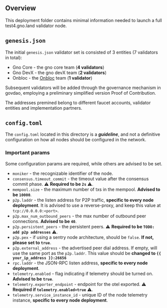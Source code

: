 ## Overview

This deployment folder contains minimal information needed to launch a full test4.gno.land validator node.

## `genesis.json`

The initial `genesis.json` validator set is consisted of 3 entities (7 validators in total):

- Gno Core - the gno core team (**4 validators**)
- Gno DevX - the gno devX team (**2 validators**)
- Onbloc - the [Onbloc](https://onbloc.xyz/) team (**1 validator**)

Subsequent validators will be added through the governance mechanism in govdao, employing a preliminary simplified
version Proof of Contribution.

The addresses premined belong to different faucet accounts, validator entities and implementation partners.

## `config.toml`

The `config.toml` located in this directory is a **_guideline_**, and not a definitive configuration on how
all nodes should be configured in the network.

### Important params

Some configuration params are required, while others are advised to be set.

- `moniker` - the recognizable identifier of the node.
- `consensus.timeout_commit` - the timeout value after the consensus commit phase. ⚠️ **Required to be `2s`** ⚠️.
- `mempool.size` - the maximum number of txs in the mempool. **Advised to be `10000`**.
- `p2p.laddr` - the listen address for P2P traffic, **specific to every node deployment**. It is advised to use a
  reverse-proxy, and keep this value at `tcp://0.0.0.0:<port>`.
- `p2p.max_num_outbound_peers` - the max number of outbound peer connections. **Advised to be `40`**.
- `p2p.persistent_peers` - the persistent peers. ⚠️ **Required to be `TODO: add p2p addresses`** ⚠️.
- `p2p.pex` - if using a sentry node architecture, should be `false`. **If not, please set to `true`**.
- `p2p.external_address` - the advertised peer dial address. If empty, will use the same port as the `p2p.laddr`. This
  value should be **changed to `{{ your_ip_address }}:26656`**
- `rpc.laddr` - the JSON-RPC listen address, **specific to every node deployment**.
- `telemetry.enabled` - flag indicating if telemetry should be turned on. **Advised to be `true`**.
- `telemetry.exporter_endpoint` - endpoint for the otel exported. ⚠️ **Required if `telemetry.enabled=true`** ⚠️.
- `telemetry.service_instance_id` - unique ID of the node telemetry instance, **specific to every node deployment**.